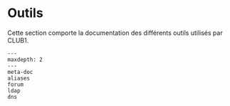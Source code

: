 Outils
======

Cette section comporte la documentation des différents outils utilisés par CLUB1.

```{toctree}
---
maxdepth: 2
---
meta-doc
aliases
forum
ldap
dns
```
